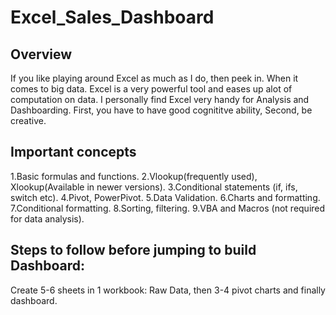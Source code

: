 # Excel_Sales_Dashboard
## Overview 
If you like playing around Excel as much as I do, then peek in. When it comes to big data. Excel is a very powerful tool and eases up alot of computation on data. I personally find Excel very handy for Analysis and Dashboarding. First, you have to have good cognititve ability, Second, be creative.

## Important concepts 
1.Basic formulas and functions.
2.Vlookup(frequently used), Xlookup(Available in newer versions).
3.Conditional statements (if, ifs, switch etc).
4.Pivot, PowerPivot.
5.Data Validation.
6.Charts and formatting.
7.Conditional formatting.
8.Sorting, filtering.
9.VBA and Macros (not required for data analysis).

## Steps to follow before jumping to build Dashboard: 
Create 5-6 sheets in 1 workbook: Raw Data, then 3-4 pivot charts and finally dashboard.

